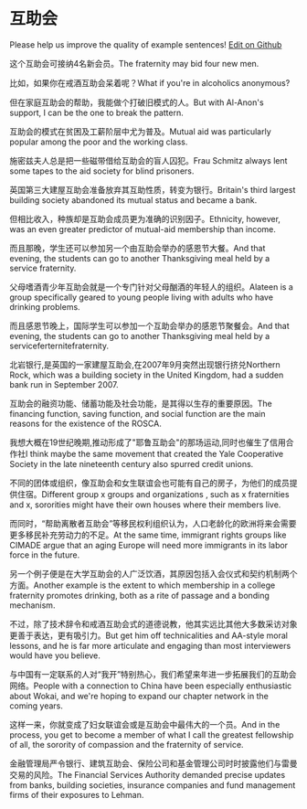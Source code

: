 # 互助会

Please help us improve the quality of example sentences! [Edit on Github](https://github.com/jiyushe/jiyu-example-sentence-source/blob/main/chinese/huzhuhui.md)

<p><span class="chinese">这个互助会可接纳4名新会员。</span><span class="english">The fraternity may bid four new men.</span></p>

<p><span class="chinese">比如，如果你在戒酒互助会呆着呢？</span><span class="english">What if you're in alcoholics anonymous?</span></p>

<p><span class="chinese">但在家庭互助会的帮助，我能做个打破旧模式的人。</span><span class="english">But with Al-Anon's support, I can be the one to break the pattern.</span></p>

<p><span class="chinese">互助会的模式在贫困及工薪阶层中尤为普及。</span><span class="english">Mutual aid was particularly popular among the poor and the working class.</span></p>

<p><span class="chinese">施密兹夫人总是把一些磁带借给互助会的盲人囚犯。</span><span class="english">Frau Schmitz always lent some tapes to the aid society for blind prisoners.</span></p>

<p><span class="chinese">英国第三大建屋互助会准备放弃其互助性质，转变为银行。</span><span class="english">Britain's third largest building society abandoned its mutual status and became a bank.</span></p>

<p><span class="chinese">但相比收入，种族却是互助会成员更为准确的识别因子。</span><span class="english">Ethnicity, however, was an even greater predictor of mutual-aid membership than income.</span></p>

<p><span class="chinese">而且那晚，学生还可以参加另一个由互助会举办的感恩节大餐。</span><span class="english">And that evening, the students can go to another Thanksgiving meal held by a service fraternity.</span></p>

<p><span class="chinese">父母嗜酒青少年互助会就是一个专门针对父母酗酒的年轻人的组织。</span><span class="english">Alateen is a group specifically geared to young people living with adults who have drinking problems.</span></p>

<p><span class="chinese">而且感恩节晚上，国际学生可以参加一个互助会举办的感恩节聚餐会。</span><span class="english">And that evening, the students can go to another Thanksgiving meal held by a serviceferternitefraternity.</span></p>

<p><span class="chinese">北岩银行,是英国的一家建屋互助会,在2007年9月突然出现银行挤兑</span><span class="english">Northern Rock, which was a building society in the United Kingdom, had a sudden bank run in September 2007.</span></p>

<p><span class="chinese">互助会的融资功能、储蓄功能及社会功能，是其得以生存的重要原因。</span><span class="english">The financing function, saving function, and social function are the main reasons for the existence of the ROSCA.</span></p>

<p><span class="chinese">我想大概在19世纪晚期,推动形成了"耶鲁互助会"的那场运动,同时也催生了信用合作社</span><span class="english">I think maybe the same movement that created the Yale Cooperative Society in the late nineteenth century also spurred credit unions.</span></p>

<p><span class="chinese">不同的团体或组织，像互助会和女生联谊会也可能有自己的房子，为他们的成员提供住宿。</span><span class="english">Different group x groups and organizations , such as x fraternities and x, sororities might have their own houses where their members live.</span></p>

<p><span class="chinese">而同时，“帮助离散者互助会”等移民权利组织认为，人口老龄化的欧洲将来会需要更多移民补充劳动力的不足。</span><span class="english">At the same time, immigrant rights groups like CIMADE argue that an aging Europe will need more immigrants in its labor force in the future.</span></p>

<p><span class="chinese">另一个例子便是在大学互助会的人广泛饮酒，其原因包括入会仪式和契约机制两个方面。</span><span class="english">Another example is the extent to which membership in a college fraternity promotes drinking, both as a rite of passage and a bonding mechanism.</span></p>

<p><span class="chinese">不过，除了技术辞令和戒酒互助会式的道德说教，他其实远比其他大多数采访对象更善于表达，更有吸引力。</span><span class="english">But get him off technicalities and AA-style moral lessons, and he is far more articulate and engaging than most interviewers would have you believe.</span></p>

<p><span class="chinese">与中国有一定联系的人对“我开”特别热心，我们希望来年进一步拓展我们的互助会网络。</span><span class="english">People with a connection to China have been especially enthusiastic about Wokai, and we're hoping to expand our chapter network in the coming years.</span></p>

<p><span class="chinese">这样一来，你就变成了妇女联谊会或是互助会中最伟大的一个员。</span><span class="english">And in the process, you get to become a member of what I call the greatest fellowship of all, the sorority of compassion and the fraternity of service.</span></p>

<p><span class="chinese">金融管理局严令银行、建筑互助会、保险公司和基金管理公司时时披露他们与雷曼交易的风险。</span><span class="english">The Financial Services Authority demanded precise updates from banks, building societies, insurance companies and fund management firms of their exposures to Lehman.</span></p>


